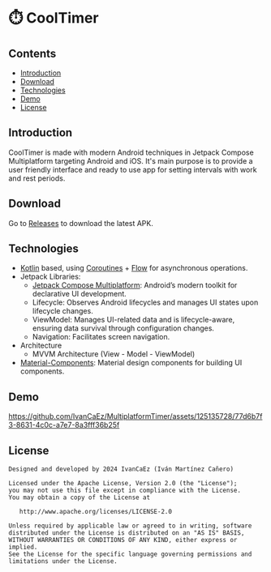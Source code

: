 
# ⏱️ CoolTimer

## Contents
- [Introduction](#introduction)
- [Download](#download)
- [Technologies](technologies)
- [Demo](#demo)
- [License](#license)

## Introduction
CoolTimer is made with modern Android techniques in Jetpack Compose Multiplatform targeting Android and iOS.
It's main purpose is to provide a user friendly interface and ready to use app for setting intervals with work and rest periods.

## Download
Go to [Releases](https://github.com/IvanCaEz/MultiplatformTimer/releases) to download the latest APK.

## Technologies
- [Kotlin](https://kotlinlang.org) based, using [Coroutines](https://github.com/Kotlin/kotlinx.coroutines) + [Flow](https://kotlinlang.org/api/kotlinx.coroutines/kotlinx-coroutines-core/kotlinx.coroutines.flow/) for asynchronous operations.
- Jetpack Libraries:
  - [Jetpack Compose Multiplatform](https://www.jetbrains.com/help/kotlin-multiplatform-dev/compose-multiplatform-getting-started.html): Android’s modern toolkit for declarative UI development.
  - Lifecycle: Observes Android lifecycles and manages UI states upon lifecycle changes.
  - ViewModel: Manages UI-related data and is lifecycle-aware, ensuring data survival through configuration changes.
  - Navigation: Facilitates screen navigation.
- Architecture
  - MVVM Architecture (View - Model - ViewModel)
- [Material-Components](https://github.com/material-components/material-components-android?tab=readme-ov-file): Material design components for building UI components.

## Demo
https://github.com/IvanCaEz/MultiplatformTimer/assets/125135728/77d6b7f3-8631-4c0c-a7e7-8a3fff36b25f

## License
````
Designed and developed by 2024 IvanCaEz (Iván Martínez Cañero)

Licensed under the Apache License, Version 2.0 (the "License");
you may not use this file except in compliance with the License.
You may obtain a copy of the License at

   http://www.apache.org/licenses/LICENSE-2.0

Unless required by applicable law or agreed to in writing, software
distributed under the License is distributed on an "AS IS" BASIS,
WITHOUT WARRANTIES OR CONDITIONS OF ANY KIND, either express or implied.
See the License for the specific language governing permissions and
limitations under the License.
````

